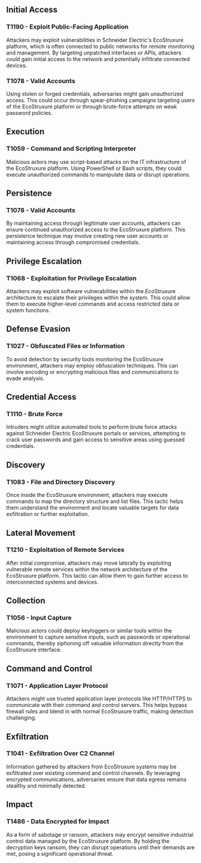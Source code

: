 ## Initial Access
### T1190 - Exploit Public-Facing Application
Attackers may exploit vulnerabilities in Schneider Electric's EcoStruxure platform, which is often connected to public networks for remote monitoring and management. By targeting unpatched interfaces or APIs, attackers could gain initial access to the network and potentially infiltrate connected devices.

### T1078 - Valid Accounts
Using stolen or forged credentials, adversaries might gain unauthorized access. This could occur through spear-phishing campaigns targeting users of the EcoStruxure platform or through brute-force attempts on weak password policies.

## Execution
### T1059 - Command and Scripting Interpreter
Malicious actors may use script-based attacks on the IT infrastructure of the EcoStruxure platform. Using PowerShell or Bash scripts, they could execute unauthorized commands to manipulate data or disrupt operations.

## Persistence
### T1078 - Valid Accounts
By maintaining access through legitimate user accounts, attackers can ensure continued unauthorized access to the EcoStruxure platform. This persistence technique may involve creating new user accounts or maintaining access through compromised credentials.

## Privilege Escalation
### T1068 - Exploitation for Privilege Escalation
Attackers may exploit software vulnerabilities within the EcoStruxure architecture to escalate their privileges within the system. This could allow them to execute higher-level commands and access restricted data or system functions.

## Defense Evasion
### T1027 - Obfuscated Files or Information
To avoid detection by security tools monitoring the EcoStruxure environment, attackers may employ obfuscation techniques. This can involve encoding or encrypting malicious files and communications to evade analysis.

## Credential Access
### T1110 - Brute Force
Intruders might utilize automated tools to perform brute force attacks against Schneider Electric EcoStruxure portals or services, attempting to crack user passwords and gain access to sensitive areas using guessed credentials.

## Discovery
### T1083 - File and Directory Discovery
Once inside the EcoStruxure environment, attackers may execute commands to map the directory structure and list files. This tactic helps them understand the environment and locate valuable targets for data exfiltration or further exploitation.

## Lateral Movement
### T1210 - Exploitation of Remote Services
After initial compromise, attackers may move laterally by exploiting vulnerable remote services within the network architecture of the EcoStruxure platform. This tactic can allow them to gain further access to interconnected systems and devices.

## Collection
### T1056 - Input Capture
Malicious actors could deploy keyloggers or similar tools within the environment to capture sensitive inputs, such as passwords or operational commands, thereby siphoning off valuable information directly from the EcoStruxure interface.

## Command and Control
### T1071 - Application Layer Protocol
Attackers might use trusted application layer protocols like HTTP/HTTPS to communicate with their command and control servers. This helps bypass firewall rules and blend in with normal EcoStruxure traffic, making detection challenging.

## Exfiltration
### T1041 - Exfiltration Over C2 Channel
Information gathered by attackers from EcoStruxure systems may be exfiltrated over existing command and control channels. By leveraging encrypted communications, adversaries ensure that data egress remains stealthy and minimally detected.

## Impact
### T1486 - Data Encrypted for Impact
As a form of sabotage or ransom, attackers may encrypt sensitive industrial control data managed by the EcoStruxure platform. By holding the decryption keys ransom, they can disrupt operations until their demands are met, posing a significant operational threat. 
